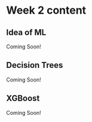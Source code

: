 # Week 2 content

## Idea of ML
Coming Soon!

## Decision Trees
Coming Soon!

## XGBoost
Coming Soon!